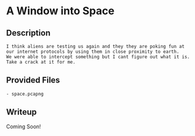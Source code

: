 # A Window into Space

## Description
```
I think aliens are testing us again and they they are poking fun at our internet protocols by using them in close proximity to earth. 
We were able to intercept something but I cant figure out what it is. Take a crack at it for me.
```

## Provided Files
```
- space.pcapng 
```

## Writeup

Coming Soon!

